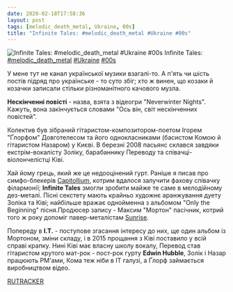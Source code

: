 ```yaml
---
date: 2020-02-18T17:58:36
layout: post
tags: [melodic_death_metal, Ukraine, 00s]
title: "Infinite Tales: #melodic_death_metal #Ukraine #00s"
---
```

![Infinite Tales: #melodic_death_metal #Ukraine #00s](https://res.cloudinary.com/vast-space-unexplored/image/upload/photos/photo_895_18-02-2020_17-58-36.jpg)
Infinite Tales: [#melodic_death_metal](/tags/#melodic_death_metal) [#Ukraine](/tags/#Ukraine) [#00s](/tags/#00s)

У мене тут не канал української музики взагалі-то. А п&#39;ять чи шість постів підряд про українське - то суто збіг; хто ж винен, що козаки й козачки записали стільки різноманітного качового музла.

**Нескінченні повісті** - назва, взята з відеогри &quot;Neverwinter Nights&quot;. Кажуть, вона закінчується словами &quot;Ось він, світ нескінченних повістей&quot;.

Колектив був зібраний гітаристом-композитором-поетом Ігорем &quot;Ґлорфом&quot; Довготелесом та його однокласниками (басистом Комою й гітаристом Назаром) у Києві. В березні 2008 пасьянс склався завдяки екстрім-вокалісту Золіку, барабаннику Переводу та співачці-віолончелістці Ківі.

Хай йому грець, який же це недооцінений гурт. Раніше я писав про симфо-блекерів [Capitollium](/2020-02-09-capitollium--symphonic-black-metal-ukraine-00s), котрим вдалося залучити фахову співачку філармонії; **Infinite Tales** змогли зробити майже те саме в мелодійному дез-металі. Пісні секстету мають крайньо художнє аранжування дуету Золіка та Ківі; найбільше вражає однойменна з альбомом &quot;Only the Beginning&quot; пісня.Продюсер запису - Максим &quot;Мортон&quot; пасічник, котрий того ж року допоміг павер-металістам [Sunrise](/2020-02-17-sunrise--power-metal-ukraine-00s).

Попереду в **I.T.** - поступове згасання інтересу до них, ще один альбом із Мортоном, зміни складу, і в 2015 прощання з Ківі поставило у всій справі крапку. Нині Ківі має власну школу вокалу, Перевод став гітаристом крутого мат-рок - пост-рок гурту **Edwin Hubble**, Золік і Назар працюють PM&#39;ами, Кома теж ніби в IT галузі, а Ґлорф займається виробництвом відео.

[RUTRACKER](https://rutracker.org/forum/viewtopic.php?t=4628647)